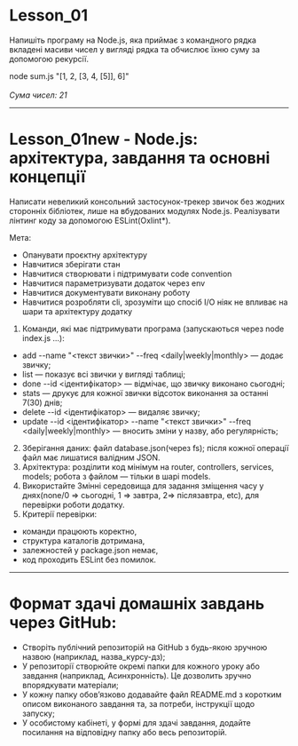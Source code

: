 <h1><strong>Lesson_01</strong></h1>

Напишіть програму на Node.js, яка приймає з командного рядка вкладені масиви чисел у вигляді рядка та обчислює їхню суму за допомогою рекурсії.

node sum.js "[1, 2, [3, 4, [5]], 6]"
<br><br>
<i>Сума чисел: 21</i>
<hr>

<h1><strong>Lesson_01new - Node.js: архітектура, завдання та основні концепції</strong></h1>

Написати невеликий консольний застосунок-трекер звичок без жодних сторонніх бібліотек, лише на вбудованих модулях Node.js. Реалізувати лінтинг коду за допомогою ESLint(Oxlint*).

Мета:

* Опанувати проєктну архітектуру
* Навчитися зберігати стан
* Навчитися створювати і підтримувати code convention
* Навчитися параметризувати додаток через env
* Навчитися документувати виконану роботу
* Навчитися розробляти cli, зрозуміти що спосіб I/O ніяк не впливає на шари та архітектуру додатку

1. Команди, які має підтримувати програма (запускаються через node index.js ...):
  * add   --name "<текст звички>" --freq <daily|weekly|monthly> — додає звичку;
  * list — показує всі звички у вигляді таблиці;
  * done  --id <ідентифікатор> — відмічає, що звичку виконано сьогодні;
  * stats — друкує для кожної звички відсоток виконання за останні 7(30) днів;
  * delete --id <ідентифікатор> — видаляє звичку;
  * update --id <ідентифікатор> --name "<текст звички>" --freq <daily|weekly|monthly> — вносить зміни у назву, або регулярність;
2. Зберігання даних: файл database.json(через fs); після кожної операції файл має лишатися валідним JSON.
3. Архітектура: розділити код мінімум на router, controllers, services, models; робота з файлом — тільки в шарі models.
4. Використайте Змінні середовища для задання зміщення часу у днях(none/0 => сьогодні, 1 => завтра, 2=> післязавтра, etc), для перевірки роботи додатку.
5. Критерії перевірки:
  * команди працюють коректно,
  * структура каталогів дотримана,
  * залежностей у package.json немає,
  * код проходить ESLint без помилок.
<hr>

<div color="green">
<h1><strong>Формат здачі домашніх завдань через GitHub:</strong></h1>

* Створіть публічний репозиторій на GitHub з будь-якою зручною назвою (наприклад, назва_курсу-дз);
* У репозиторії створюйте окремі папки для кожного уроку або завдання (наприклад, Асинхронність). Це дозволить зручно впорядкувати матеріали;
* У кожну папку обовʼязково додавайте файл README.md з коротким описом виконаного завдання та, за потреби, інструкції щодо запуску;
* У особистому кабінеті, у формі для здачі завдання, додайте посилання на відповідну папку або весь репозиторій.
</div>

